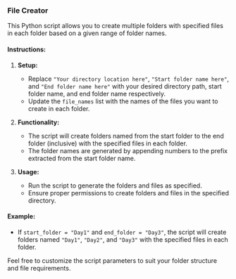 ### File Creator

This Python script allows you to create multiple folders with specified files in each folder based on a given range of folder names.

#### Instructions:
1. **Setup:**
   - Replace `"Your directory location here"`, `"Start folder name here"`, and `"End folder name here"` with your desired directory path, start folder name, and end folder name respectively.
   - Update the `file_names` list with the names of the files you want to create in each folder.

2. **Functionality:**
   - The script will create folders named from the start folder to the end folder (inclusive) with the specified files in each folder.
   - The folder names are generated by appending numbers to the prefix extracted from the start folder name.

3. **Usage:**
   - Run the script to generate the folders and files as specified.
   - Ensure proper permissions to create folders and files in the specified directory.

#### Example:
- If `start_folder = "Day1"` and `end_folder = "Day3"`, the script will create folders named `"Day1"`, `"Day2"`, and `"Day3"` with the specified files in each folder.

Feel free to customize the script parameters to suit your folder structure and file requirements.